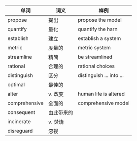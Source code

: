 | 单词 | 词义 | 样例 |
| - | - | - |
| propose | 提出 | propose the model |
| quantify | 量化 | quantify the harn |
| establish | 建立 | establish a system |
| metric | 度量的 | metric system |
| streamline | 精简 | be streamlined |
| rational | 合理的 | rational choices |
| distinguish | 区分 | distinguish ... into ... |
| optimal | 最佳的 |   |
| alter | v. 改变 | human life is altered |
| comprehensive | 全面的 | comprehensive model |
| consequent | 由此带来的 |   |
| incinerate | v. 焚烧 |   |
| disreguard | 忽视 |   |
